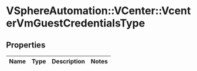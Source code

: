 # VSphereAutomation::VCenter::VcenterVmGuestCredentialsType

## Properties
Name | Type | Description | Notes
------------ | ------------- | ------------- | -------------


